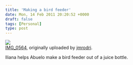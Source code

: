 ```yaml
---
title: 'Making a bird feeder'
date: Mon, 14 Feb 2011 20:20:52 +0000
draft: false
tags: [Personal]
type: post
---
```


[![](http://farm5.static.flickr.com/4082/5446135048_2213b24fed.jpg)](http://www.flickr.com/photos/jmrodri/5446135048/ "photo sharing")  
[IMG\_0564](http://www.flickr.com/photos/jmrodri/5446135048/), originally uploaded by [jmrodri](http://www.flickr.com/people/jmrodri/).

Iliana helps Abuelo make a bird feeder out of a juice bottle.
